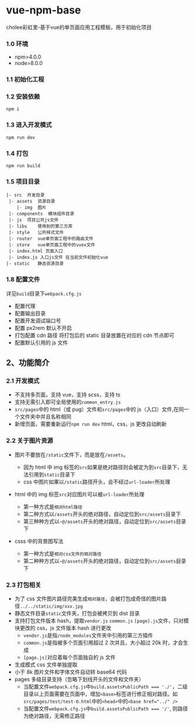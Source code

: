 <!--
 * @Descripttion:
 * @version:
 * @Author: cholee
 * @Date: 2020-08-25 17:21:05
 * @LastEditors: cholee
 * @LastEditTime: 2020-08-26 10:36:54
-->
# vue-npm-base
cholee彩虹里-基于vue的单页面应用工程模板，用于初始化项目
### 1.0 环境

- npm>4.0.0
- node>8.0.0

### 1.1 初始化工程

### 1.2 安装依赖

```
npm i
```

### 1.3 进入开发模式

```
npm run dev
```

### 1.4 打包

```
npm run build
```

### 1.5 项目目录

```
|- src	开发目录
 |- assets	资源目录
	|- img 	图片
 |- components	模块组件目录
 |- js	项目公共js文件
 |- libs	使用到的第三方库
 |- style	公共样式文件
 |- router	vue单页面工程中的路由文件
 |- store	vue单页面工程中的vuex文件
 |- index.html 页面入口
 |- index.js 入口js文件 在当前文件初始化vue
|- static	静态资源目录
```

### 1.8 配置文件

详见`build`目录下`webpack.cfg.js`

- 配置代理
- 配置输出目录
- 配置开发调试端口号
- 配置 px2rem 默认不开启
- 打包配置 cdn 路径 将打包后的 static 目录放置在对应的 cdn 节点即可
- 配置默认引用的 js 文件

## 2、功能简介

### 2.1 开发模式

- 不支持多页面，支持 vue，支持 scss，支持 ts
- 支持无需引入即可全局使用的`common_entry.js`
- `src/pages`中的 html（或 pug）文件和`src/pages`中的 js（入口）文件,在同一个文件夹中并且名称相同
- 新增页面，需要重新运行`npm run dev` html，css，js 更改自动刷新

### 2.2 关于图片资源

- 图片不要放在`/static`文件下，而是放在`/assets`。

  - 因为 html 中 img 标签的`src`如果是绝对路径则会被定为到`src`目录下，无法引用到`static`目录下
  - css 中图片如果以`/static`路径开头，会不经过`url-loader`所处理

- html 中的 img 标签`src`对应图片可以被`url-loader`所处理

  - 第一种方式是`相对html路径`
  - 第二种方式以`/assets`开头的绝对路径，自动定位到`src/assets`目录下
  - 第三种种方式以`~@/assets`开头的绝对路径，自动定位到`src/assets`目录下

- csss 中的背景图写法
  - 第一种方式是`相对css文件的相对路径`
  - 第二种种方式以`~@/assets`开头的绝对路径，自动定位到`src/assets`目录下

### 2.3 打包相关

- 为了 css 文件图片路径完美生成`相对路径`，会被打包成奇怪的图片路径`../../static/img/xxx.jpg`
- 静态文件目录`static`文件夹，打包会被拷贝到 dist 目录
- 支持打包文件版本 hash，提取`vendor.js` `common.js` `[page].js`文件，只对模块更改的 css，js 文件版本 hash 进行更改
  - `vendor.js`是指`/node_modules`文件夹中引用的第三方插件
  - `common.js`是指被多个页面引用超过 2 次并且，大小超过 20k 时，才会生成
  - `[page.js]`对应着每个页面独自的 js 文件
- 生成模式 css 文件单独提取
- 小于 8k 图片文件和字体文件自动转 base64 代码
- pages 多级目录支持（忽略下划线开头的文件和文件夹）
  - 当配置文件`webpack.cfg.js`中`build.assetsPublicPath === './'`，二级目录以上页面需要在页面中，增加`<base>`标签进行修正相对路径。如`src/pages/test/test-0.html`中的`<head>`中的`<base href="../" />`
  - 当配置文件`webpack.cfg.js`中`build.assetsPublicPath === '/'`, 则路径为绝对路径，无需修正路径
